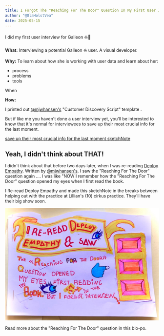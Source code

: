 ```yaml
---
title: I Forgot The "Reaching For The Door" Question In My First User Interview
author: "@OlaHolstVea"
date: 2025-05-15
---
```


I did my first user interview for Galleon ⛵🥳

**What:** Interviewing a potential Galleon ⛵ user. A visual developer.

**Why:** To learn about how she is working with user data and learn about her:

- process
- problems
- tools

When 


**How:**

I printed out [@mjwhansen's](https://x.com/mjwhansen) "Customer Discovery Script" template . 

But if like me you haven't done a user interview yet, you'll be interested to know that it's normal for interviewees to save up their most crucial info for the last moment.

[save up their most crucial info for the last moment sketchNote](./galleon-door-q-02.jpeg)


## Yeah, I didn't think about THAT! 

I didn't think about that before two days later, when I was re-reading [Deploy Empathy](https://deployempathy.com/). Written by [@mjwhansen's](https://x.com/mjwhansen). I saw the "Reaching For The Door" question again .... I was like "NOW I remember how the "Reaching For The Door" question opened my eyes when I first read the book.



I Re-read Deploy Empathy and made this sketchNote in the breaks between helping out with the practice at Lillian's (10) cirkus practice. They'll have their big show soon.

![Deploy Empathy sketchNote](./door.jpeg)

Read more about the "Reaching For The Door" question in this blo-po.




